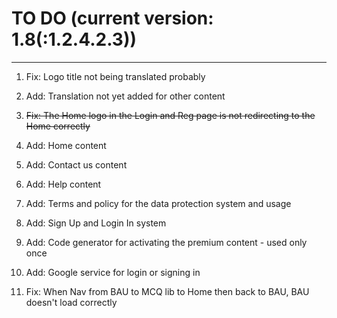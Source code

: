 # TO DO (current version: 1.8(:1.2.4.2.3))

****

1. Fix: Logo title not being translated probably 

2. Add: Translation not yet added for other content 

3. ~~Fix: The Home logo in the Login and Reg page is not redirecting to the Home correctly~~
<!-- This bug has been fixed -->

4. Add: Home content 

5. Add: Contact us content

6. Add: Help content 

7. Add: Terms and policy for the data protection system and usage 

8. Add: Sign Up and Login In system 

9. Add: Code generator for activating the premium content - used only once 

10. Add: Google service for login or signing in 

11. Fix: When Nav from BAU to MCQ lib to Home then back to BAU, BAU doesn't load correctly
